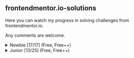 ## frontendmentor.io-solutions
Here you can watch my progress in solving challenges from frontendmentor.io.

Any comments are welcome.

<details>
<summary>Newbie [17/17] (Free, Free++)</summary>

| No | Challenge | Live demo | Source |
| :---: | :--- | :---: | :--- |
| 01 | QR code component | [Live demo](https://alexkolykhalov.github.io/frontendmentor.io-solutions/newbie/qr-code-component-main/) | [Source](https://github.com/AlexKolykhalov/frontendmentor.io-solutions/tree/master/newbie/qr-code-component-main) |
| 02 | 3 column preview card component | [Live demo](https://alexkolykhalov.github.io/frontendmentor.io-solutions/newbie/3-column-preview-card-component-main/) | [Source](https://github.com/AlexKolykhalov/frontendmentor.io-solutions/tree/master/newbie/3-column-preview-card-component-main) |
| 03 | Hunddle landing page | [Live demo](https://alexkolykhalov.github.io/frontendmentor.io-solutions/newbie/huddle-landing-page-with-single-introductory-section-master/) | [Source](https://github.com/AlexKolykhalov/frontendmentor.io-solutions/tree/master/newbie/huddle-landing-page-with-single-introductory-section-master) |
| 04 | Product preview card component | [Live demo](https://alexkolykhalov.github.io/frontendmentor.io-solutions/newbie/product-preview-card-component-main/) | [Source](https://github.com/AlexKolykhalov/frontendmentor.io-solutions/tree/master/newbie/product-preview-card-component-main) |
| 05 | Single price grid component | [Live demo](https://alexkolykhalov.github.io/frontendmentor.io-solutions/newbie/single-price-grid-component-master/) | [Source](https://github.com/AlexKolykhalov/frontendmentor.io-solutions/tree/master/newbie/single-price-grid-component-master) |
| 06 | Profile card component | [Live demo](https://alexkolykhalov.github.io/frontendmentor.io-solutions/newbie/profile-card-component-main/) | [Source](https://github.com/AlexKolykhalov/frontendmentor.io-solutions/tree/master/newbie/profile-card-component-main) |
| 07 | Order summary component | [Live demo](https://alexkolykhalov.github.io/frontendmentor.io-solutions/newbie/order-summary-component-main/) | [Source](https://github.com/AlexKolykhalov/frontendmentor.io-solutions/tree/master/newbie/order-summary-component-main) |
| 08 | NFT preview card component | [Live demo](https://alexkolykhalov.github.io/frontendmentor.io-solutions/newbie/nft-preview-card-component-main/) | [Source](https://github.com/AlexKolykhalov/frontendmentor.io-solutions/tree/master/newbie/nft-preview-card-component-main) |
| 09 | Stats preview card component | [Live demo](https://alexkolykhalov.github.io/frontendmentor.io-solutions/newbie/stats-preview-card-component-main/) | [Source](https://github.com/AlexKolykhalov/frontendmentor.io-solutions/tree/master/newbie/stats-preview-card-component-main) |
| 10 | Social proof section | [Live demo](https://alexkolykhalov.github.io/frontendmentor.io-solutions/newbie/social-proof-section-master/) | [Source](https://github.com/AlexKolykhalov/frontendmentor.io-solutions/tree/master/newbie/social-proof-section-master) |
| 11 | Four card feature section | [Live demo](https://alexkolykhalov.github.io/frontendmentor.io-solutions/newbie/four-card-feature-section-master/) | [Source](https://github.com/AlexKolykhalov/frontendmentor.io-solutions/tree/master/newbie/four-card-feature-section-master) |
| 12 | Interactive rating component | [Live demo](https://alexkolykhalov.github.io/frontendmentor.io-solutions/newbie/interactive-rating-component-main/) | [Source](https://github.com/AlexKolykhalov/frontendmentor.io-solutions/tree/master/newbie/interactive-rating-component-main) |
| 13 | FAQ accordion card | [Live demo](https://alexkolykhalov.github.io/frontendmentor.io-solutions/newbie/faq-accordion-card-main/) | [Source](https://github.com/AlexKolykhalov/frontendmentor.io-solutions/tree/master/newbie/faq-accordion-card-main) |
| 14 | Article preview component | [Live demo](https://alexkolykhalov.github.io/frontendmentor.io-solutions/newbie/article-preview-component-master/) | [Source](https://github.com/AlexKolykhalov/frontendmentor.io-solutions/tree/master/newbie/article-preview-component-master) |
| 15 | Base Apparel coming soon page | [Live demo](https://alexkolykhalov.github.io/frontendmentor.io-solutions/newbie/base-apparel-coming-soon-master/) | [Source](https://github.com/AlexKolykhalov/frontendmentor.io-solutions/tree/master/newbie/base-apparel-coming-soon-master) |
| 16 | Intro component with sign up form | [Live demo](https://alexkolykhalov.github.io/frontendmentor.io-solutions/newbie/intro-component-with-signup-form-master/) | [Source](https://github.com/AlexKolykhalov/frontendmentor.io-solutions/tree/master/newbie/intro-component-with-signup-form-master) |
| 17 | Ping coming soon page | [Live demo](https://alexkolykhalov.github.io/frontendmentor.io-solutions/newbie/ping-coming-soon-page-master/) | [Source](https://github.com/AlexKolykhalov/frontendmentor.io-solutions/tree/master/newbie/ping-coming-soon-page-master) |

</details>

<details>
<summary>Junior [13/25] (Free, Free++)</summary>

| No | Challenge | Live demo | Source |
| :---: | :--- | :---: | :--- |
| 01 | News homepage | [Live demo](https://alexkolykhalov.github.io/frontendmentor.io-solutions/junior/news-homepage-main/) | [Source](https://github.com/AlexKolykhalov/frontendmentor.io-solutions/tree/master/junior/news-homepage-main) |
| 02 | Notifications page | [Live demo](https://alexkolykhalov.github.io/frontendmentor.io-solutions/junior/notifications-page-main/) | [Source](https://github.com/AlexKolykhalov/frontendmentor.io-solutions/tree/master/junior/notifications-page-main) |
| 03 | Interactive card details form | [Live demo](https://alexkolykhalov.github.io/frontendmentor.io-solutions/junior/interactive-card-details-form-main/) | [Source](https://github.com/AlexKolykhalov/frontendmentor.io-solutions/tree/master/junior/interactive-card-details-form-main) |
| 04 | Expenses chart component | [Live demo](https://alexkolykhalov.github.io/frontendmentor.io-solutions/junior/expenses-chart-component-main/) | [Source](https://github.com/AlexKolykhalov/frontendmentor.io-solutions/tree/master/junior/expenses-chart-component-main) |
| 05 | Intro section with dropdown navigation | [Live demo](https://alexkolykhalov.github.io/frontendmentor.io-solutions/junior/intro-section-with-dropdown-navigation-main/) | [Source](https://github.com/AlexKolykhalov/frontendmentor.io-solutions/tree/master/junior/intro-section-with-dropdown-navigation-main) |
| 06 | Advice generator app | [Live demo](https://alexkolykhalov.github.io/frontendmentor.io-solutions/junior/advice-generator-app-main/) | [Source](https://github.com/AlexKolykhalov/frontendmentor.io-solutions/tree/master/junior/advice-generator-app-main) |
| 07 | Time tracking dashboard | [Live demo](https://alexkolykhalov.github.io/frontendmentor.io-solutions/junior/time-tracking-dashboard-main/) | [Source](https://github.com/AlexKolykhalov/frontendmentor.io-solutions/tree/master/junior/time-tracking-dashboard-main) |
| 08 | Tip calculator app | [Live demo](https://alexkolykhalov.github.io/frontendmentor.io-solutions/junior/tip-calculator-app-main/) | [Source](https://github.com/AlexKolykhalov/frontendmentor.io-solutions/tree/master/junior/tip-calculator-app-main) |
| 09 | Sunnyside agency landing page | [Live demo](https://alexkolykhalov.github.io/frontendmentor.io-solutions/junior/sunnyside-agency-landing-page-main/) | [Source](https://github.com/AlexKolykhalov/frontendmentor.io-solutions/tree/master/junior/sunnyside-agency-landing-page-main) |
| 10 | Blogr landing page | [Live demo](https://alexkolykhalov.github.io/frontendmentor.io-solutions/junior/blogr-landing-page-main/) | [Source](https://github.com/AlexKolykhalov/frontendmentor.io-solutions/tree/master/junior/blogr-landing-page-main) |
| 11 | Crowdfunding product page | [Live demo](https://alexkolykhalov.github.io/frontendmentor.io-solutions/junior/crowdfunding-product-page-main/) | [Source](https://github.com/AlexKolykhalov/frontendmentor.io-solutions/tree/master/junior/crowdfunding-product-page-main) |
| 12 | Interactive pricing component | [Live demo](https://alexkolykhalov.github.io/frontendmentor.io-solutions/junior/interactive-pricing-component-main/) | [Source](https://github.com/AlexKolykhalov/frontendmentor.io-solutions/tree/master/junior/interactive-pricing-component-main) |
| 13 | Loopstudios landing page | [Live demo](https://alexkolykhalov.github.io/frontendmentor.io-solutions/junior/loopstudios-landing-page-main/) | [Source](https://github.com/AlexKolykhalov/frontendmentor.io-solutions/tree/master/junior/loopstudios-landing-page-main) |

</details>
